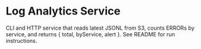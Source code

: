 # Log Analytics Service
CLI and HTTP service that reads latest JSONL from S3, counts ERRORs by service,
and returns { total, byService, alert }. See README for run instructions.
